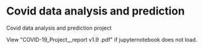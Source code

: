# Covid data analysis and prediction
 Covid data analysis and prediction project

View "COVID-19_Project__report v1.9 .pdf"  if jupyternotebook does not load. 

